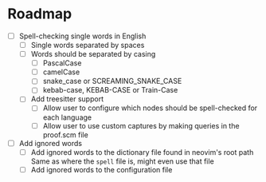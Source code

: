 # Roadmap

- [ ] Spell-checking single words in English
    - [ ] Single words separated by spaces
    - [ ] Words should be separated by casing
        - [ ] PascalCase
        - [ ] camelCase
        - [ ] snake_case or SCREAMING_SNAKE_CASE
        - [ ] kebab-case, KEBAB-CASE or Train-Case
    - [ ] Add treesitter support
        - [ ] Allow user to configure which nodes should be spell-checked for
            each language
        - [ ] Allow user to use custom captures by making queries in the
            proof.scm file

- [ ] Add ignored words
    - [ ] Add ignored words to the dictionary file found in neovim's root path
        Same as where the `spell` file is, might even use that file
    - [ ] Add ignored words to the configuration file
